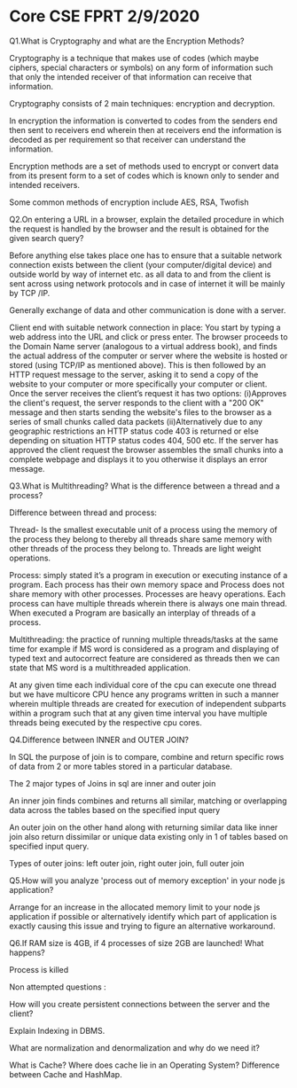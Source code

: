 # Core CSE FPRT 2/9/2020

Q1.What is Cryptography and what are the Encryption Methods?

Cryptography is a technique that makes use of codes (which maybe ciphers, special characters or symbols) on any form of information such that only the intended receiver of that information can receive that information. 

Cryptography consists of 2 main techniques: encryption and decryption.

In encryption the information is converted to codes from the senders end then sent to receivers end wherein then at receivers end the information is decoded as per requirement so that receiver can understand the information.

Encryption methods are a set of methods used to encrypt or convert data from its present form to a set of codes which is known only to sender and intended receivers.

Some common methods of encryption include AES, RSA, Twofish

Q2.On entering a URL in a browser, explain the detailed procedure in which the request is handled by the browser and the result is obtained for the given search query?

Before anything else takes place one has to ensure that a suitable network connection exists between the client (your computer/digital device) and outside world by way of internet etc. as all data to and from the client is sent across using network protocols and in case of internet it will be mainly by TCP /IP.

Generally exchange of data and other communication is done with a server.

Client end with suitable network connection in place:
You start by typing a web address into the URL and click or press enter.
The browser proceeds to the Domain Name server (analogous to a virtual address book), and finds the actual address of the computer or server where the website is hosted or stored (using TCP/IP as mentioned above).
This is then followed by an HTTP request message to the server, asking it to send a copy of the website to your computer or more specifically your computer or client. 
Once the server receives the client’s request it has two options:
(i)Approves the client's request, the server responds to the client with a "200 OK" message and then starts sending the website's files to the browser as a series of small chunks called data packets 
(ii)Alternatively due to any geographic restrictions an HTTP status code 403 is returned or else depending on situation HTTP status codes 404, 500 etc. If the server has approved the client request the browser assembles the small chunks into a complete webpage and displays it to you otherwise it displays an error message.

Q3.What is Multithreading? What is the difference between a thread and a process?

Difference between thread and process:

Thread- Is the smallest executable unit of a process using the memory of the process they belong to thereby all threads share same memory with other threads of the process they belong to. Threads are light weight operations.

Process: simply stated it’s a program in execution or executing instance of a program. Each process has their own memory space and Process does not share memory with other processes.
Processes are heavy operations. Each process can have multiple threads wherein there is always one main thread.
When executed a Program are basically an interplay of threads of a process. 

Multithreading: the practice of running multiple threads/tasks at the same time for example if MS word is considered as a program and displaying of typed text and autocorrect feature are considered as threads then we can state that MS word is a multithreaded application.

At any given time each individual core of the cpu can execute one thread but we have multicore CPU hence any programs written in such a manner wherein multiple threads are created for execution of independent subparts within a program such that at any given time interval you have multiple threads being executed by the respective cpu cores.

Q4.Difference between INNER and OUTER JOIN?

In SQL the purpose of join is to compare, combine and return specific rows of data from 2 or more tables stored in a particular database. 

The 2 major types of Joins in sql are inner and outer join

An inner join finds combines and returns all similar, matching or overlapping data across the tables based on the specified input query  

An outer join on the other hand along with returning similar data like inner join also return dissimilar or unique data existing only in 1 of tables based on specified input query.

Types of outer joins: left outer join, right outer join, full outer join


Q5.How will you analyze 'process out of memory exception' in your node js application?

Arrange for an  increase in the allocated memory limit to your node js application if possible or alternatively identify which part of application is exactly causing this issue and trying to figure an alternative workaround.

Q6.If RAM size is 4GB, if 4 processes of size 2GB are launched! What happens? 

Process is killed

Non attempted questions :

How will you create persistent connections between the server and the client?

Explain Indexing in DBMS.

What are normalization and denormalization and why do we need it?

What is Cache? Where does cache lie in an Operating System? Difference between Cache and HashMap. 





